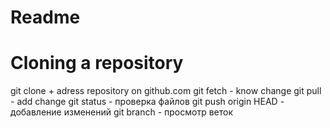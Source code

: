 # Readme 
# Сloning a repository
git clone + adress repository on github.com
git fetch - know change
git pull - add change
git status - проверка файлов
git push origin HEAD - добавление изменений
git branch - просмотр веток

